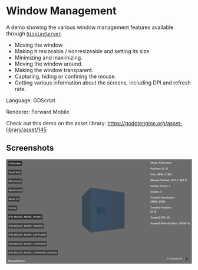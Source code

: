# Window Management

A demo showing the various window management features available through
[`DisplayServer`](https://docs.godotengine.org/en/latest/classes/class_displayserver.html).

- Moving the window.
- Making it resizeable / nonresizeable and setting its size.
- Minimizing and maximizing.
- Moving the window around.
- Making the window transparent.
- Capturing, hiding or confining the mouse.
- Getting various information about the screens, including DPI and refresh rate.

Language: GDScript

Renderer: Forward Mobile

Check out this demo on the asset library: https://godotengine.org/asset-library/asset/145

## Screenshots

![Screenshot](screenshots/window_management.webp)
